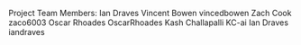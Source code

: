 Project Team Members:
Ian Draves
Vincent Bowen vincedbowen
Zach Cook zaco6003
Oscar Rhoades OscarRhoades
Kash Challapalli KC-ai
Ian Draves iandraves
